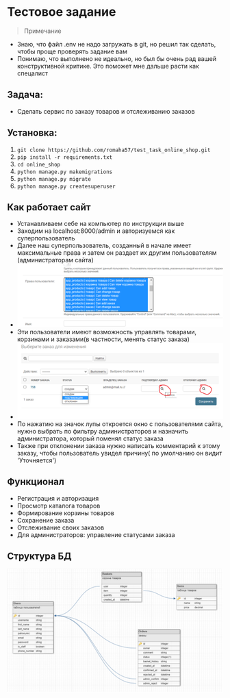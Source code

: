 # Тестовое задание
> Примечание
- Знаю, что файл .env не надо загружать в git, но решил так сделать, чтобы проще проверять задание вам
- Понимаю, что выполнено не идеально, но был бы очень рад вашей конструктивной критике. Это поможет мне дальше расти как спецалист

## Задача: 
- Сделать сервис по заказу товаров и отслеживанию заказов

## Установка:

1. `git clone https://github.com/romaha57/test_task_online_shop.git`
2. `pip install -r requirements.txt`
3. `cd online_shop`
4. `python manage.py makemigrations`
5. `python manage.py migrate`
6. `python manage.py createsuperuser`

## Как работает сайт
- Устанавливаем себе на компьютер по инструкции выше
- Заходим на localhost:8000/admin и авторизуемся как суперпользователь
- Далее наш суперпользователь, созданный в начале имеет максимальные права и затем он раздает их другим пользователям (администраторам сайта)
- ![add_permissions](/online_shop/static/img/add_permission.png)
- Эти пользователи имеют возможность управлять товарами, корзинами и заказами(в частности, менять статус заказа)
- ![add_permissions](/online_shop/static/img/change_status_order.png)
- По нажатию на значок лупы откроется окно с пользователями сайта, нужно выбрать по фильтру администраторов и назначить администратора, который поменял статус заказа
- Также при отклонении заказа нужно написать комментарий к этому заказу, чтобы пользователь увидел причину( по умолчанию он видит 'Уточняется')

## Функционал

- Регистрация и авторизация
- Просмотр каталога товаров
- Формирование корзины товаров
- Сохранение заказа
- Отслеживание своих заказов
- Для администраторов: управление статусами заказа

## Структура БД

![database_structure](/online_shop/static/img/database_structure.png)
